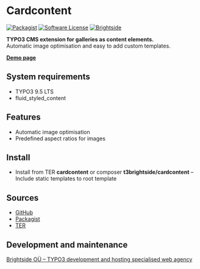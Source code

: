 # Cardcontent
[![Packagist](https://img.shields.io/packagist/v/t3brightside/cardcontent.svg?style=flat)](https://packagist.org/packages/t3brightside/cardcontent)
[![Software License](https://img.shields.io/badge/license-GPLv3-brightgreen.svg?style=flat)](LICENSE)
[![Brightside](https://img.shields.io/badge/by-t3brightside.com-orange.svg?style=flat)](https://t3brightside.com)

**TYPO3 CMS extension for galleries as content elements.**
<br />Automatic image optimisation and easy to add custom templates.

**[Demo page](https://macrotemplate.t3brightside.com/)**

## System requirements

- TYPO3 9.5 LTS
- fluid_styled_content

## Features

- Automatic image optimisation
- Predefined aspect ratios for images

## Install
- Install from TER **cardcontent** or composer **t3brightside/cardcontent**
– Include static templates to root template

## Sources

- [GitHub](https://github.com/t3brightside/cardcontent)
- [Packagist](https://packagist.org/packages/t3brightside/cardcontent)
- [TER](https://extensions.typo3.org/extension/cardcontent/)

## Development and maintenance

[Brightside OÜ – TYPO3 development and hosting specialised web agency](https://t3brightside.com/)
